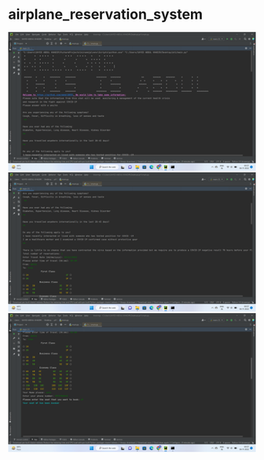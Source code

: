 # airplane_reservation_system
![](images/Screenshot%20(89).png)
![](images/Screenshot%20(90).png)
![](images/Screenshot%20(91).png)
